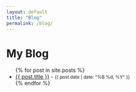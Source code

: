 ```yaml
---
layout: default
title: "Blog"
permalink: /blog/
---
```


<h1>My Blog</h1>
<ul>
  {% for post in site.posts %}
  <li>
    <a href="{{ post.url | relative_url }}">{{ post.title }}</a> - <small>{{ post.date | date: "%B %d, %Y" }}</small>
  </li>
  {% endfor %}
</ul>
